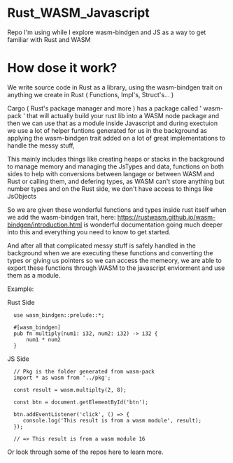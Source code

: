 # Rust_WASM_Javascript
Repo I'm using while I explore wasm-bindgen and JS as a way to get familiar with Rust and WASM


# How dose it work?

We write source code in Rust as a library, using the wasm-bindgen trait on anything we create in Rust ( Functions, Impl's, Struct's... )

Cargo ( Rust's package manager and more ) has a package called ' wasm-pack ' that will actually build your rust lib into a WASM node package and then we can use that as a module inside Javascript and during exectuion we use a lot of helper funtions generated for us in the background as applying the wasm-bindgen trait added on a lot of great implementations to handle the messy stuff,

This mainly includes things like creating heaps or stacks in the background to manage memory and managing the JsTypes and data, functions on both sides to help with conversions between langage or between WASM and Rust or calling them, and defering types, as WASM can't store anything but number types and on the Rust side, we don't have access to things like JsObjects

So we are given these wonderful functions and types inside rust itself when we add the wasm-bindgen trait, here: https://rustwasm.github.io/wasm-bindgen/introduction.html is wonderful documentation going much deeper into this and everything you need to know to get started.

And after all that complicated messy stuff is safely handled in the background when we are executing these functions and converting the types or giving us pointers so we can access the memeory, we are able to export these functions through WASM to the javascript enviorment and use them as a module.

Example:

Rust Side

```
  use wasm_bindgen::prelude::*;

  #[wasm_bindgen]
  pub fn multiply(num1: i32, num2: i32) -> i32 {
      num1 * num2
  }  
```

JS Side
```
  // Pkg is the folder generated from wasm-pack
  import * as wasm from '../pkg';

  const result = wasm.multiplty(2, 8);

  const btn = document.getElementById('btn');
  
  btn.addEventListener('click', () => {
     console.log('This result is from a wasm module', result);
  });
  
  // => This result is from a wasm module 16
```

Or look through some of the repos here to learn more.
